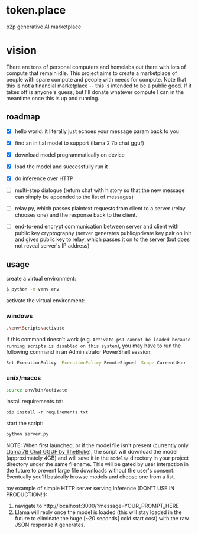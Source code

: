 # token.place
p2p generative AI marketplace

# vision
There are tons of personal computers and homelabs out there with lots of compute that remain idle. This project aims to create a marketplace of people with spare compute and people with needs for compute. Note that this is not a financial marketplace -- this is intended to be a public good. If it takes off is anyone's guess, but I'll donate whatever compute I can in the meantime once this is up and running.

## roadmap

- [x] hello world: it literally just echoes your message param back to you
- [x] find an initial model to support (llama 2 7b chat gguf)
- [x] download model programmatically on device
- [x] load the model and successfully run it
- [x] do inference over HTTP
- [ ] multi-step dialogue (return chat with history so that the new message can simply be appended to the list of messages)
- [ ] relay.py, which passes plaintext requests from client to a server (relay chooses one) and the response back to the client.
- [ ] end-to-end encrypt communication between server and client with public key cryptography (server generates public/private key pair on init and gives public key to relay, which passes it on to the server (but does not reveal server's IP address)


## usage

create a virtual environment:

```sh
$ python -m venv env
```

activate the virtual environment:

### windows

```sh
.\env\Scripts\activate
```

If this command doesn't work (e.g. `Activate.ps1 cannot be loaded because running scripts is disabled on this system`), you may have to run the following command in an Administrator PowerShell session:

```sh
Set-ExecutionPolicy -ExecutionPolicy RemoteSigned -Scope CurrentUser
```

### unix/macos

```sh
source env/bin/activate
```

install requirements.txt:

`pip install -r requirements.txt`

start the script:

```sh
python server.py
```

NOTE: When first launched, or if the model file isn't present (currently only [Llama 7B Chat GGUF by TheBloke](https://huggingface.co/TheBloke/Llama-2-7B-Chat-GGUF)), the script will download the model (approximately 4GB) and will save it in the `models/` directory in your project directory under the same filename. This will be gated by user interaction in the future to prevent large file downloads without the user's consent. Eventually you'll basically browse models and choose one from a list.

toy example of simple HTTP server serving inference (DON'T USE IN PRODUCTION!!):

1. navigate to http://localhost:3000/?message=YOUR_PROMPT_HERE
2. Llama will reply once the model is loaded (this will stay loaded in the future to eliminate the huge [~20 seconds] cold start cost) with the raw JSON response it generates.